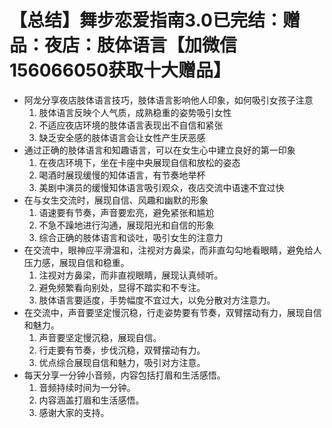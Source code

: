 # 【总结】舞步恋爱指南3.0已完结：赠品：夜店：肢体语言【加微信156066050获取十大赠品】

-   阿龙分享夜店肢体语言技巧，肢体语言影响他人印象，如何吸引女孩子注意
    1.  肢体语言反映个人气质，成熟稳重的姿势吸引女性
    2.  不适应夜店环境的肢体语言表现出不自信和紧张
    3.  缺乏安全感的肢体语言会让女性产生厌恶感
-   通过正确的肢体语言和知趣语言，可以在女生心中建立良好的第一印象
    1.  在夜店环境下，坐在卡座中央展现自信和放松的姿态
    2.  喝酒时展现缓慢的知体语言，有节奏地举杯
    3.  美剧中演员的缓慢知体语言吸引观众，夜店交流中语速不宜过快
-   在与女生交流时，展现自信、风趣和幽默的形象
    1.  语速要有节奏，声音要宏亮，避免紧张和尴尬
    2.  不急不躁地进行沟通，展现阳光和自信的形象
    3.  综合正确的肢体语言和谈吐，吸引女生的注意力
-   在交流中，眼神应平滑温和，注视对方鼻梁，而非直勾勾地看眼睛，避免给人压力感，展现自信和稳重。
    1.  注视对方鼻梁，而非直视眼睛，展现认真倾听。
    2.  避免频繁看向别处，显得不踏实和不专注。
    3.  肢体语言要适度，手势幅度不宜过大，以免分散对方注意力。
-   在交流中，声音要坚定慢沉稳，行走姿势要有节奏，双臂摆动有力，展现自信和魅力。
    1.  声音要坚定慢沉稳，展现自信。
    2.  行走要有节奏，步伐沉稳，双臂摆动有力。
    3.  优点综合展现自信和魅力，吸引对方注意。
-   每天分享一分钟小音频，内容包括打眉和生活感悟。
    1.  音频持续时间为一分钟。
    2.  内容涵盖打眉和生活感悟。
    3.  感谢大家的支持。